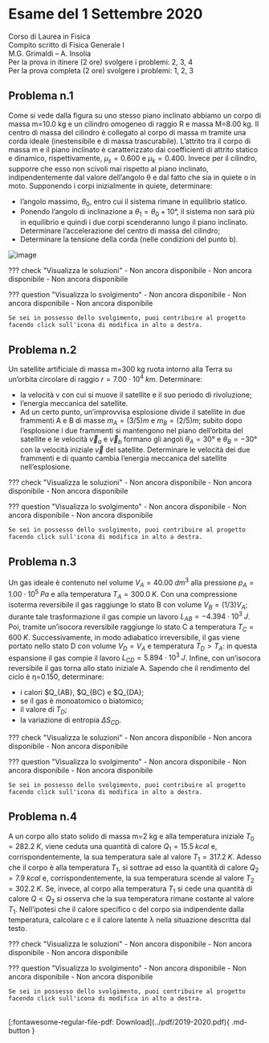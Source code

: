 # Esame del 1 Settembre 2020
Corso di Laurea in Fisica <br>
Compito scritto di Fisica Generale I <br>
M.G. Grimaldi – A. Insolia <br>
Per la prova in itinere (2 ore) svolgere i problemi: 2, 3, 4 <br>
Per la prova completa (2 ore) svolgere i problemi: 1, 2, 3 <br>

## Problema n.1
Come si vede dalla figura su uno stesso piano inclinato abbiamo un corpo di massa m=10.0 kg e un cilindro omogeneo di raggio R e massa M=8.00 kg. Il centro di massa del cilindro è collegato al corpo di massa m tramite una corda ideale (inestensibile e di massa trascurabile). L’attrito tra il corpo di massa m e il piano inclinato è caratterizzato dai coefficienti di attrito statico e dinamico, rispettivamente, $μ_s=0.600$ e $μ_k=0.400$. Invece per il cilindro, supporre che esso non scivoli mai rispetto al piano inclinato, indipendentemente dal valore dell’angolo θ e dal fatto che sia in quiete o in moto. Supponendo i corpi inizialmente in quiete, determinare: 

- l’angolo massimo, $θ_0$, entro cui il sistema rimane in equilibrio statico. 
- Ponendo l’angolo di inclinazione a $θ_1=θ_0 +10°$, il sistema non sarà più in equilibrio e quindi i due corpi scenderanno lungo il piano inclinato. Determinare l’accelerazione del centro di massa del cilindro;
- Determinare la tensione della corda (nelle condizioni del punto b).

![image](https://user-images.githubusercontent.com/77018886/153266309-06df51c4-acb6-4297-9283-9371ec2f9be3.png)

??? check "Visualizza le soluzioni"
    - Non ancora disponibile
    - Non ancora disponibile
    - Non ancora disponibile

??? question "Visualizza lo svolgimento"
    - Non ancora disponibile
    - Non ancora disponibile
    - Non ancora disponibile
    
    Se sei in possesso dello svolgimento, puoi contribuire al progetto facendo click sull'icona di modifica in alto a destra.

## Problema n.2
Un satellite artificiale di massa m=300 kg ruota intorno alla Terra su un’orbita circolare di raggio $r= 7.00 \cdot 10^4 \; km$. Determinare: 

- la velocità v con cui si muove il satellite e il suo periodo di rivoluzione; 
- l’energia meccanica del satellite. 
- Ad un certo punto, un’improvvisa esplosione divide il satellite in due frammenti A e B di masse $m_A=(3/5)m$ e $m_B=(2/5)m$; subito dopo l’esplosione i due frammenti si mantengono nel piano dell’orbita del satellite e le velocità $\vec{v}_a$ e $\vec{v}_b$ formano gli angoli $θ_A=30°$ e $θ_B=−30°$ con la velocità iniziale $\vec{v}$ del satellite. Determinare le velocità dei due frammenti e di quanto cambia l’energia meccanica del satellite nell’esplosione.

??? check "Visualizza le soluzioni"
    - Non ancora disponibile
    - Non ancora disponibile
    - Non ancora disponibile

??? question "Visualizza lo svolgimento"
    - Non ancora disponibile
    - Non ancora disponibile
    - Non ancora disponibile
    
    Se sei in possesso dello svolgimento, puoi contribuire al progetto facendo click sull'icona di modifica in alto a destra.

## Problema n.3
Un gas ideale è contenuto nel volume $V_A=40.00 \; dm^3$ alla pressione $p_A=1.00 \cdot 10^5 \; Pa$ e alla temperatura $T_A=300.0 \; K$. Con una compressione isoterma reversibile il gas raggiunge lo stato B con volume $V_B=(1/3)V_A$; durante tale trasformazione il gas compie un lavoro $L_{AB}=−4.394 \cdot 10^3 \; J$. Poi, tramite un’isocora reversibile raggiunge lo stato C a temperatura $T_C=600 \; K$. Successivamente, in modo adiabatico irreversibile, il gas viene portato nello stato D con volume $V_D=V_A$ e temperatura $T_D>T_A$: in questa espansione il gas compie il lavoro $L_{CD}=5.894 \cdot 10^3 \; J$. Infine, con un’isocora reversibile il gas torna allo stato iniziale A. Sapendo che il rendimento del ciclo è η=0.150, determinare: 

- i calori $Q_{AB}, $Q_{BC} e $Q_{DA}; 
- se il gas è monoatomico o biatomico; 
- il valore di $T_D$; 
- la variazione di entropia $ΔS_{CD}$.

??? check "Visualizza le soluzioni"
    - Non ancora disponibile
    - Non ancora disponibile
    - Non ancora disponibile

??? question "Visualizza lo svolgimento"
    - Non ancora disponibile
    - Non ancora disponibile
    - Non ancora disponibile
    
    Se sei in possesso dello svolgimento, puoi contribuire al progetto facendo click sull'icona di modifica in alto a destra.

## Problema n.4
A un corpo allo stato solido di massa m=2 kg e alla temperatura iniziale $T_0=282.2 \; K$, viene ceduta una quantità di calore $Q_1=15.5 \; kcal$ e, corrispondentemente, la sua temperatura sale al valore $T_1=317.2 \; K$. Adesso che il corpo è alla temperatura $T_1$, si sottrae ad esso la quantità di calore $Q_2=7.9 \; kcal$ e, corrispondentemente, la sua temperatura scende al valore $T_2=302.2 \; K$. Se, invece, al corpo alla temperatura $T_1$ si cede una quantità di calore $Q<Q_2$ si osserva che la sua temperatura rimane costante al valore $T_1$. Nell’ipotesi che il calore specifico c del corpo sia indipendente dalla temperatura, calcolare c e il calore latente λ nella situazione descritta dal testo.

??? check "Visualizza le soluzioni"
    - Non ancora disponibile
    - Non ancora disponibile
    - Non ancora disponibile

??? question "Visualizza lo svolgimento"
    - Non ancora disponibile
    - Non ancora disponibile
    - Non ancora disponibile
    
    Se sei in possesso dello svolgimento, puoi contribuire al progetto facendo click sull'icona di modifica in alto a destra.

<br>
[:fontawesome-regular-file-pdf: Download](../pdf/2019-2020.pdf){ .md-button }